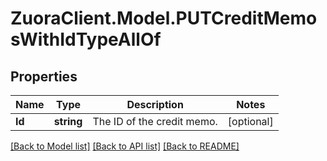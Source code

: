 # ZuoraClient.Model.PUTCreditMemosWithIdTypeAllOf

## Properties

Name | Type | Description | Notes
------------ | ------------- | ------------- | -------------
**Id** | **string** | The ID of the credit memo.  | [optional] 

[[Back to Model list]](../README.md#documentation-for-models) [[Back to API list]](../README.md#documentation-for-api-endpoints) [[Back to README]](../README.md)

